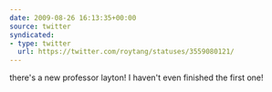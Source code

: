 ```yaml
---
date: 2009-08-26 16:13:35+00:00
source: twitter
syndicated:
- type: twitter
  url: https://twitter.com/roytang/statuses/3559080121/
---
```


there's a new professor layton! I haven't even finished the first one!